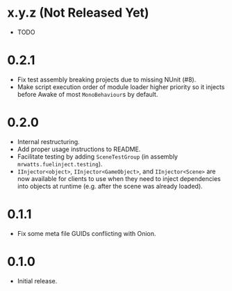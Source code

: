 # x.y.z (Not Released Yet)

-   TODO

# 0.2.1

-   Fix test assembly breaking projects due to missing NUnit (#8).
-   Make script execution order of module loader higher priority so it injects before Awake of most `MonoBehaviour`s by default.

# 0.2.0

-   Internal restructuring.
-   Add proper usage instructions to README.
-   Facilitate testing by adding `SceneTestGroup` (in assembly `mrwatts.fuelinject.testing`).
-   `IInjector<object>`, `IInjector<GameObject>`, and `IInjector<Scene>` are now available for clients to use when they need to inject dependencies into objects at runtime (e.g. after the scene was already loaded).

# 0.1.1

-   Fix some meta file GUIDs conflicting with Onion.

# 0.1.0

-   Initial release.
